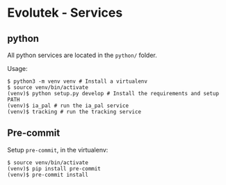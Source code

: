 Evolutek - Services
===================

python
------

All python services are located in the ``python/`` folder.

Usage:

    $ python3 -m venv venv # Install a virtualenv
    $ source venv/bin/activate
    (venv)$ python setup.py develop # Install the requirements and setup PATH
    (venv)$ ia_pal # run the ia_pal service
    (venv)$ tracking # run the tracking service


Pre-commit
----------

Setup `pre-commit`, in the virtualenv:

    $ source venv/bin/activate
    (venv)$ pip install pre-commit
    (venv)$ pre-commit install
